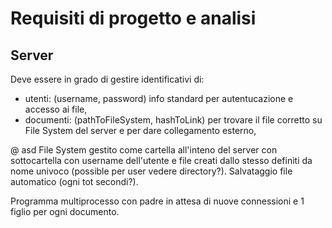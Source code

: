 # Requisiti di progetto e analisi

## Server
Deve essere in grado di gestire identificativi di:
- utenti: (username, password) info standard per autentucazione e accesso ai file, 
- documenti: (pathToFileSystem, hashToLink) per trovare il file corretto su File System del server e per dare collegamento esterno,


@ asd
File System gestito come cartella all'inteno del server con sottocartella con username dell'utente e file creati dallo stesso definiti da nome univoco (possible per user vedere directory?).
Salvataggio file automatico (ogni tot secondi?).

Programma multiprocesso con padre in attesa di nuove connessioni e 1 figlio per ogni documento.


 
